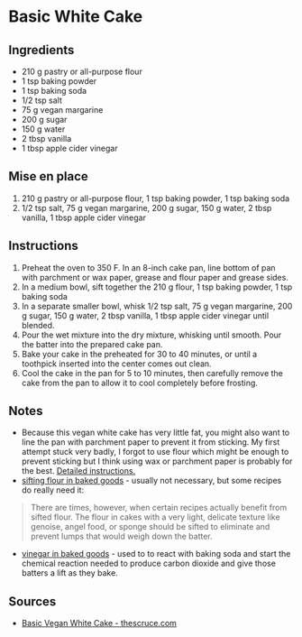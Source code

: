 # Basic White Cake


## Ingredients
* 210 g pastry or all-purpose flour
* 1 tsp baking powder
* 1 tsp baking soda
* 1/2 tsp salt
* 75 g vegan margarine
* 200 g sugar
* 150 g water
* 2 tbsp vanilla
* 1 tbsp apple cider vinegar


## Mise en place
1. 210 g pastry or all-purpose flour, 1 tsp baking powder, 1 tsp baking soda
2. 1/2 tsp salt, 75 g vegan margarine, 200 g sugar, 150 g water, 2 tbsp vanilla, 1 tbsp apple cider vinegar


## Instructions
1. Preheat the oven to 350 F. In an 8-inch cake pan, line bottom of pan with parchment or wax paper, grease and flour paper and grease sides.
2. In a medium bowl, sift together the 210 g flour, 1 tsp baking powder, 1 tsp baking soda
3. In a separate smaller bowl, whisk 1/2 tsp salt, 75 g vegan margarine, 200 g sugar, 150 g water, 2 tbsp vanilla, 1 tbsp apple cider vinegar until blended.
4. Pour the wet mixture into the dry mixture, whisking until smooth. Pour the batter into the prepared cake pan.  
5. Bake your cake in the preheated for 30 to 40 minutes, or until a toothpick inserted into the center comes out clean.
6. Cool the cake in the pan for 5 to 10 minutes, then carefully remove the cake from the pan to allow it to cool completely before frosting.


## Notes
* Because this vegan white cake has very little fat, you might also want to line the pan with parchment paper to prevent it from sticking. My first attempt stuck very badly, I forgot to use flour which might be enough to prevent sticking but I think using wax or parchment paper is probably for the best. [Detailed instructions.](http://www.bhg.com/recipes/desserts/cakes/how-to-keep-cake-from-sticking-to-the-pan/)
* [sifting flour in baked goods](https://www.thekitchn.com/is-sifting-flour-for-baked-goods-really-necessary-213894) - usually not necessary, but some recipes do really need it:
> There are times, however, when certain recipes actually benefit from sifted flour. The flour in cakes with a very light, delicate texture like genoise, angel food, or sponge should be sifted to eliminate and prevent lumps that would weigh down the batter.
* [vinegar in baked goods](http://bakingbites.com/2008/08/using-vinegar-in-baking/) - used to to react with baking soda and start the chemical reaction needed to produce carbon dioxide and give those batters a lift as they bake.

## Sources
* [Basic Vegan White Cake - thescruce.com](https://www.thespruce.com/basic-vegan-white-cake-3378174)
